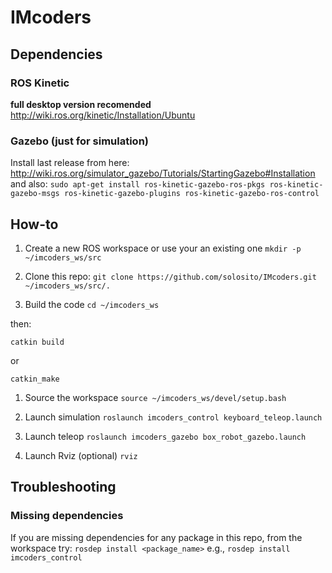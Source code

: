 # IMcoders

## Dependencies
### ROS Kinetic
**full desktop version recomended**
http://wiki.ros.org/kinetic/Installation/Ubuntu

### Gazebo (just for simulation)
Install last release from here:
http://wiki.ros.org/simulator_gazebo/Tutorials/StartingGazebo#Installation
and also:
`sudo apt-get install ros-kinetic-gazebo-ros-pkgs ros-kinetic-gazebo-msgs ros-kinetic-gazebo-plugins ros-kinetic-gazebo-ros-control`

## How-to
1. Create a new ROS workspace or use your an existing one
`mkdir -p ~/imcoders_ws/src`

1. Clone this repo:
`git clone https://github.com/solosito/IMcoders.git ~/imcoders_ws/src/.`

1. Build the code
`cd ~/imcoders_ws`

then:

`catkin build`

or

`catkin_make`

1. Source the workspace
`source ~/imcoders_ws/devel/setup.bash`

1. Launch simulation
`roslaunch imcoders_control keyboard_teleop.launch`

1. Launch teleop
`roslaunch imcoders_gazebo box_robot_gazebo.launch`

1. Launch Rviz (optional)
`rviz`

## Troubleshooting
### Missing dependencies
If you are missing dependencies for any package in this repo, from the workspace try:
`rosdep install <package_name>`
e.g.,
`rosdep install imcoders_control`
